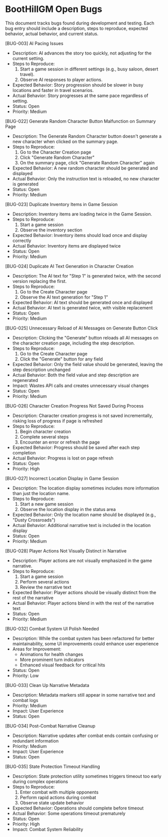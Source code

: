 # BootHillGM Open Bugs

This document tracks bugs found during development and testing. Each bug entry should include a description, steps to reproduce, expected behavior, actual behavior, and current status.

[BUG-003] AI Pacing Issues
  - Description: AI advances the story too quickly, not adjusting for the current setting.
  - Steps to Reproduce: 
    1. Start a game session in different settings (e.g., busy saloon, desert travel).
    2. Observe AI responses to player actions.
  - Expected Behavior: Story progression should be slower in busy locations and faster in travel scenarios.
  - Actual Behavior: Story progresses at the same pace regardless of setting.
  - Status: Open
  - Priority: Medium

[BUG-022] Generate Random Character Button Malfunction on Summary Page
  - Description: The Generate Random Character button doesn't generate a new character when clicked on the summary page.
  - Steps to Reproduce: 
    1. Go to the Character Creation page
    2. Click "Generate Random Character"
    3. On the summary page, click "Generate Random Character" again
  - Expected Behavior: A new random character should be generated and displayed
  - Actual Behavior: Only the instruction text is reloaded, no new character is generated
  - Status: Open
  - Priority: Medium

[BUG-023] Duplicate Inventory Items in Game Session
  - Description: Inventory items are loading twice in the Game Session.
  - Steps to Reproduce: 
    1. Start a game session
    2. Observe the inventory section
  - Expected Behavior: Inventory items should load once and display correctly
  - Actual Behavior: Inventory items are displayed twice
  - Status: Open
  - Priority: Medium

[BUG-024] Duplicate AI Text Generation in Character Creation
  - Description: The AI text for "Step 1" is generated twice, with the second version replacing the first.
  - Steps to Reproduce: 
    1. Go to the Create Character page
    2. Observe the AI text generation for "Step 1"
  - Expected Behavior: AI text should be generated once and displayed
  - Actual Behavior: AI text is generated twice, with visible replacement
  - Status: Open
  - Priority: Medium

[BUG-025] Unnecessary Reload of AI Messages on Generate Button Click
  - Description: Clicking the "Generate" button reloads all AI messages on the character creation page, including the step description.
  - Steps to Reproduce: 
    1. Go to the Create Character page
    2. Click the "Generate" button for any field
  - Expected Behavior: Only the field value should be generated, leaving the step description unchanged
  - Actual Behavior: Both the field value and step description are regenerated
  - Impact: Wastes API calls and creates unnecessary visual changes
  - Status: Open
  - Priority: Medium

[BUG-026] Character Creation Progress Not Saved During Process
  - Description: Character creation progress is not saved incrementally, risking loss of progress if page is refreshed
  - Steps to Reproduce: 
    1. Begin character creation
    2. Complete several steps
    3. Encounter an error or refresh the page
  - Expected Behavior: Progress should be saved after each step completion
  - Actual Behavior: Progress is lost on page refresh
  - Status: Open
  - Priority: High

[BUG-027] Incorrect Location Display in Game Session
  - Description: The location display sometimes includes more information than just the location name.
  - Steps to Reproduce: 
    1. Start a new game session
    2. Observe the location display in the status area
  - Expected Behavior: Only the location name should be displayed (e.g., "Dusty Crossroads")
  - Actual Behavior: Additional narrative text is included in the location display
  - Status: Open
  - Priority: Medium

[BUG-028] Player Actions Not Visually Distinct in Narrative
  - Description: Player actions are not visually emphasized in the game narrative.
  - Steps to Reproduce: 
    1. Start a game session
    2. Perform several actions
    3. Review the narrative text
  - Expected Behavior: Player actions should be visually distinct from the rest of the narrative
  - Actual Behavior: Player actions blend in with the rest of the narrative text
  - Status: Open
  - Priority: Medium

[BUG-032] Combat System UI Polish Needed
  - Description: While the combat system has been refactored for better maintainability, some UI improvements could enhance user experience
  - Areas for Improvement:
    - Animations for health changes
    - More prominent turn indicators
    - Enhanced visual feedback for critical hits
  - Status: Open
  - Priority: Low

[BUG-033] Clean Up Narrative Metadata
- Description: Metadata markers still appear in some narrative text and combat logs
- Priority: Medium
- Impact: User Experience
- Status: Open

[BUG-034] Post-Combat Narrative Cleanup
- Description: Narrative updates after combat ends contain confusing or redundant information
- Priority: Medium
- Impact: User Experience
- Status: Open

[BUG-035] State Protection Timeout Handling
- Description: State protection utility sometimes triggers timeout too early during complex operations
- Steps to Reproduce:
  1. Enter combat with multiple opponents
  2. Perform rapid actions during combat
  3. Observe state update behavior
- Expected Behavior: Operations should complete before timeout
- Actual Behavior: Some operations timeout prematurely
- Status: Open
- Priority: High
- Impact: Combat System Reliability
